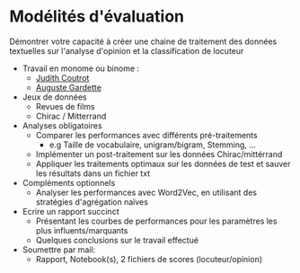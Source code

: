 # Modélités d'évaluation

Démontrer votre capacité à créer une chaine de traitement des données textuelles sur l'analyse d'opinion et la classification de locuteur

* Travail en monome ou binome :
    * <a href="https://github.com/JudithCo" target="_blank">Judith Coutrot </a> <br>
    * <a href="https://github.com/Aaramis" target="_blank">Auguste Gardette </a> <br>
* Jeux de données
    * Revues de films
    * Chirac / Mitterrand
* Analyses obligatoires
    * Comparer les performances avec différents pré-traitements
        * e.g Taille de vocabulaire, unigram/bigram, Stemming, ...
    * Implémenter un post-traitement sur les données Chirac/mittérrand
    * Appliquer les traitements optimaux sur les données de test et sauver les résultats dans un fichier txt
* Compléments optionnels
    * Analyser les performances avec Word2Vec, en utilisant des stratégies d'agrégation naïves
* Ecrire un rapport succinct 
    * Présentant les courbes de performances pour les paramètres les plus influents/marquants
    * Quelques conclusions sur le travail effectué
* Soumettre par mail:
    * Rapport, Notebook(s), 2 fichiers de scores (locuteur/opinion)